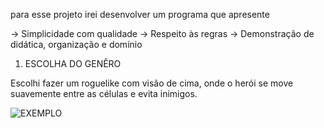 para esse projeto irei desenvolver um programa que apresente

-> Simplicidade com qualidade
-> Respeito às regras
-> Demonstração de didática, organização e domínio

1. ESCOLHA DO GENÊRO

Escolhi fazer um roguelike com visão de cima, onde o herói se move suavemente entre as células e evita inimigos.

![EXEMPLO](https://imgs.search.brave.com/dodFVU7i6Yy_qSTMi2CbRXofu7YA9DwCmmksoq32cJg/rs:fit:860:0:0:0/g:ce/aHR0cHM6Ly9oYXBw/eW1hZy50di93cC1j/b250ZW50L3VwbG9h/ZHMvMjAyMC8xMC9p/bWFnZS0xMS5qcGVn)

